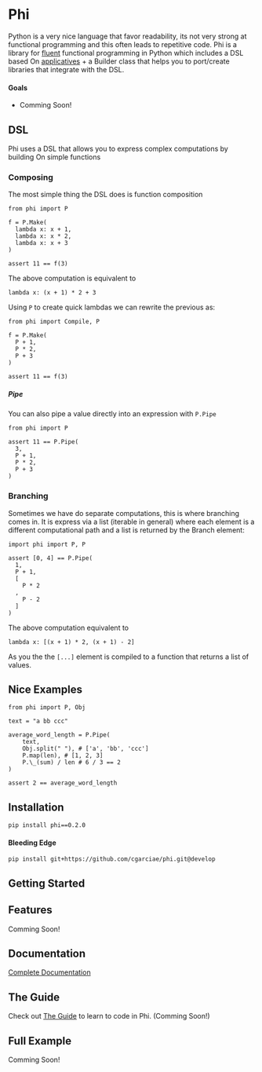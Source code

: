 # Phi
Python is a very nice language that favor readability, its not very strong at functional programming and this often leads to repetitive code.
Phi is a library for [fluent](https://en.wikipedia.org/wiki/Fluent_interface) functional programming in Python which includes a DSL based On [applicatives](http://learnyouahaskell.com/functors-applicative-functors-and-monoids) + a Builder class that helps you to port/create libraries that integrate with the DSL.

#### Goals

* Comming Soon!

## DSL
Phi uses a DSL that allows you to express complex computations by building On simple functions

### Composing
The most simple thing the DSL does is function composition

    from phi import P

    f = P.Make(
      lambda x: x + 1,
      lambda x: x * 2,
      lambda x: x + 3
    )

    assert 11 == f(3)

The above computation is equivalent to

    lambda x: (x + 1) * 2 + 3

Using `P` to create quick lambdas we can rewrite the previous as:

    from phi import Compile, P

    f = P.Make(
      P + 1,
      P * 2,
      P + 3
    )

    assert 11 == f(3)

##### Pipe

You can also pipe a value directly into an expression with `P.Pipe`

    from phi import P

    assert 11 == P.Pipe(
      3,
      P + 1,
      P * 2,
      P + 3
    )

### Branching
Sometimes we have do separate computations, this is where branching comes in. It is express via a list (iterable in general) where each element is a different computational path and a list is returned by the Branch element:

    import phi import P, P

    assert [0, 4] == P.Pipe(
      1,
      P + 1,
      [
        P * 2
      ,
        P - 2
      ]
    )

The above computation equivalent to

    lambda x: [(x + 1) * 2, (x + 1) - 2]

As you the the `[...]` element is compiled to a function that returns a list of values.

## Nice Examples

    from phi import P, Obj

    text = "a bb ccc"

    average_word_length = P.Pipe(
        text,
        Obj.split(" "), # ['a', 'bb', 'ccc']
        P.map(len), # [1, 2, 3]
        P.\_(sum) / len # 6 / 3 == 2
    )

    assert 2 == average_word_length

## Installation

    pip install phi==0.2.0



#### Bleeding Edge

    pip install git+https://github.com/cgarciae/phi.git@develop


## Getting Started


## Features
Comming Soon!

## Documentation
[Complete Documentation](http://cgarciae.github.io/phi/index.html)

## The Guide
Check out [The Guide](https://cgarciae.gitbooks.io/phi/content/) to learn to code in Phi. (Comming Soon!)

## Full Example
Comming Soon!
